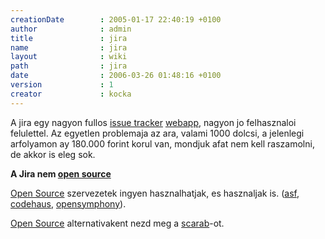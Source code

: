 ```yaml
---
creationDate        : 2005-01-17 22:40:19 +0100 
author              : admin 
title               : jira 
name                : jira 
layout              : wiki 
path                : jira 
date                : 2006-03-26 01:48:16 +0100 
version             : 1 
creator             : kocka 
---
```

A jira egy nagyon fullos [issue tracker](issue%20tracker.html) [webapp](webapp.html), nagyon jo felhasznaloi felulettel. Az egyetlen problemaja az ara, valami 1000 dolcsi, a jelenlegi arfolyamon ay 180.000 forint korul van, mondjuk afat nem kell raszamolni, de akkor is eleg sok.

__A Jira nem [open source](Open%20Source.html)__

[Open Source](Open%20Source.html) szervezetek ingyen hasznalhatjak, es hasznaljak is. ([asf](ASF.html), [codehaus](codehaus.html), [opensymphony](Opensymphony.html)).

[Open Source](Open%20Source.html) alternativakent nezd meg a [scarab](scarab.html)-ot.
